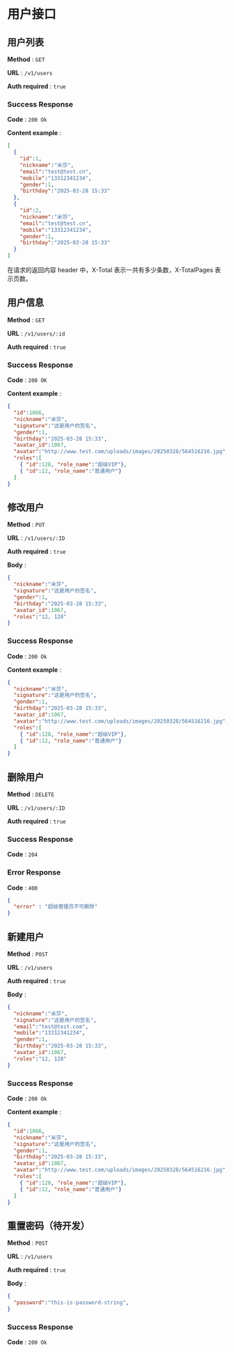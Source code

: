 用户接口
======

## 用户列表

**Method** : `GET`

**URL** : `/v1/users`

**Auth required** : `true`

### Success Response

**Code** : `200 Ok`

**Content example** :
```json
[
  {
    "id":1,
    "nickname":"米莎",
    "email":"test@test.cn",
    "mobile":"13312341234",
    "gender":1,
    "birthday":"2025-03-28 15:33"
  },
  {
    "id":2,
    "nickname":"米莎",
    "email":"test@test.cn",
    "mobile":"13312341234",
    "gender":1,
    "birthday":"2025-03-28 15:33"
  }
]

```

在请求的返回内容 header 中，X-Total 表示一共有多少条数，X-TotalPages 表示页数。


## 用户信息

**Method** : `GET`

**URL** : `/v1/users/:id`

**Auth required** : `true`

### Success Response

**Code** : `200 OK`

**Content example** :

```json
{
  "id":1066,
  "nickname":"米莎",
  "signature":"这是用户的签名",
  "gender":1,
  "birthday":"2025-03-28 15:33",
  "avatar_id":1067,
  "avatar":"http://www.test.com/uploads/images/20250328/564516216.jpg",
  "roles":[
    { "id":128, "role_name":"超级VIP"},
    { "id":12, "role_name":"普通用户"}
  ]
}
```


## 修改用户

**Method** : `PUT`

**URL** : `/v1/users/:ID`

**Auth required** : `true`

**Body** :

```json
{
  "nickname":"米莎",
  "signature":"这是用户的签名",
  "gender":1,
  "birthday":"2025-03-28 15:33",
  "avatar_id":1067,
  "roles":"12, 128"
}
```

### Success Response

**Code** : `200 Ok`

**Content example** :

```json
{
  "nickname":"米莎",
  "signature":"这是用户的签名",
  "gender":1,
  "birthday":"2025-03-28 15:33",
  "avatar_id":1067,
  "avatar":"http://www.test.com/uploads/images/20250328/564516216.jpg",
  "roles":[
    { "id":128, "role_name":"超级VIP"},
    { "id":12, "role_name":"普通用户"}
  ]
}
```


## 删除用户

**Method** : `DELETE`

**URL** : `/v1/users/:ID`

**Auth required** : `true`

### Success Response

**Code** : `204`

### Error Response

**Code** : `400`

```json
{
  "error" : "超级管理员不可删除"
}
```


## 新建用户

**Method** : `POST`

**URL** : `/v1/users`

**Auth required** : `true`

**Body** :

```json
{
  "nickname":"米莎",
  "signature":"这是用户的签名",
  "email":"test@test.com",
  "mobile":"13312341234",
  "gender":1,
  "birthday":"2025-03-28 15:33",
  "avatar_id":1067,
  "roles":"12, 128"
}
```

### Success Response

**Code** : `200 Ok`

**Content example** :

```json
{
  "id":1066,
  "nickname":"米莎",
  "signature":"这是用户的签名",
  "gender":1,
  "birthday":"2025-03-28 15:33",
  "avatar_id":1067,
  "avatar":"http://www.test.com/uploads/images/20250328/564516216.jpg",
  "roles":[
    { "id":128, "role_name":"超级VIP"},
    { "id":12, "role_name":"普通用户"}
  ]
}
```


## 重置密码（待开发）

**Method** : `POST`

**URL** : `/v1/users`

**Auth required** : `true`

**Body** :

```json
{
  "password":"this-is-password-string",
}
```

### Success Response

**Code** : `200 Ok`


